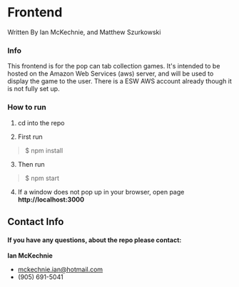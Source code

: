 # Frontend
Written By Ian McKechnie, and Matthew Szurkowski

### Info
This frontend is for the pop can tab collection games. It's intended to be hosted on the Amazon Web Services (aws) server, and will be used to display the game to the user. There is a ESW AWS account already though it is not fully set up.

### How to run

1. cd into the repo

2. First run
> $ npm install

3. Then run
> $ npm start

4. If a window does not pop up in your browser, open page __http://localhost:3000__

## Contact Info
#### If you have any questions, about the repo please contact:

**Ian McKechnie**
- mckechnie.ian@hotmail.com
- (905) 691-5041
